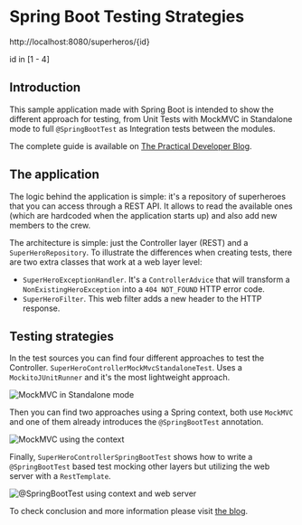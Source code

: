# Spring Boot Testing Strategies

http://localhost:8080/superheros/{id}

id in [1 - 4]

## Introduction

This sample application made with Spring Boot is intended to show the different approach for testing, from Unit Tests with MockMVC in Standalone mode to full `@SpringBootTest` as Integration tests between the modules.

The complete guide is available on [The Practical Developer Blog](https://thepracticaldeveloper.com/2017/07/31/guide-spring-boot-controller-tests/).

## The application

The logic behind the application is simple: it's a repository of superheroes that you can access through a REST API. It allows to read the available ones (which are hardcoded when the application starts up) and also add new members to the crew.

The architecture is simple: just the Controller layer (REST) and a `SuperHeroRepository`. To illustrate the differences when creating tests, there are two extra classes that work at a web layer level:

* `SuperHeroExceptionHandler`. It's a `ControllerAdvice` that will transform a `NonExistingHeroException` into a `404 NOT_FOUND` HTTP error code.
* `SuperHeroFilter`. This web filter adds a new header to the HTTP response. 

## Testing strategies

In the test sources you can find four different approaches to test the Controller. `SuperHeroControllerMockMvcStandaloneTest`. Uses a `MockitoJUnitRunner` and it's the most lightweight approach.

![MockMVC in Standalone mode](images/tests_mockmvc_wm.png)

Then you can find two approaches using a Spring context, both use `MockMVC` and one of them already introduces the `@SpringBootTest` annotation.

![MockMVC using the context](images/tests_mockmvc_with_context_wm.png)

Finally, `SuperHeroControllerSpringBootTest` shows how to write a `@SpringBootTest` based test mocking other layers but utilizing the web server with a `RestTemplate`. 

![@SpringBootTest using context and web server](images/tests_springboot_wm.png)

To check conclusion and more information please visit [the blog](https://thepracticaldeveloper.com/2017/07/31/guide-spring-boot-controller-tests/).
